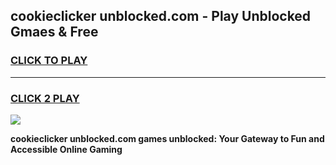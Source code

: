 
## cookieclicker unblocked.com - Play Unblocked Gmaes & Free
<h3>
<a href="https://news.freeplayer.one?title=cookieclicker_unblocked.com&ref=16F">CLICK TO PLAY</a></h3>
<hr>

<h3>
<a href="https://news.freeplayer.one?title=cookieclicker_unblocked.com&ref=16F">CLICK 2 PLAY</a>
  
</h3>

<a href="https://news.freeplayer.one?title=cookieclicker_unblocked.com&ref=16F/"><img src="https://clearcache.store/games.png"></a>


**cookieclicker unblocked.com games unblocked: Your Gateway to Fun and Accessible Online Gaming**
